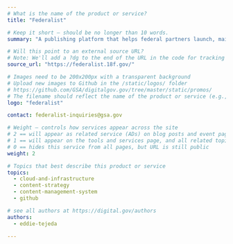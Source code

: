 ```yaml
---
# What is the name of the product or service?
title: "Federalist"

# Keep it short — should be no longer than 10 words.
summary: "A publishing platform that helps federal partners launch, maintain and manage Government websites."

# Will this point to an external source URL?
# Note: We'll add a ?dg to the end of the URL in the code for tracking purposes
source_url: "https://federalist.18f.gov/"

# Images need to be 200x200px with a transparent background
# Upload new images to Github in the /static/logos/ folder
# https://github.com/GSA/digitalgov.gov/tree/master/static/promos/
# The filename should reflect the name of the product or service (e.g., challenge-gov.png)
logo: "federalist"

contact: federalist-inquiries@gsa.gov

# Weight — controls how services appear across the site
# 2 == will appear as related service (ADs) on blog posts and event pages
# 1 == will appear on the tools and services page, and all related topic pages
# 0 == hides this service from all pages, but URL is still public
weight: 2

# Topics that best describe this product or service
topics:
  - cloud-and-infrastructure
  - content-strategy
  - content-management-system
  - github

# see all authors at https://digital.gov/authors
authors:
  - eddie-tejeda

---
```

